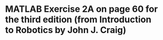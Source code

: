 # MATLAB Exercise 2A on page 60 for the third edition (from Introduction to Robotics by John J. Craig)